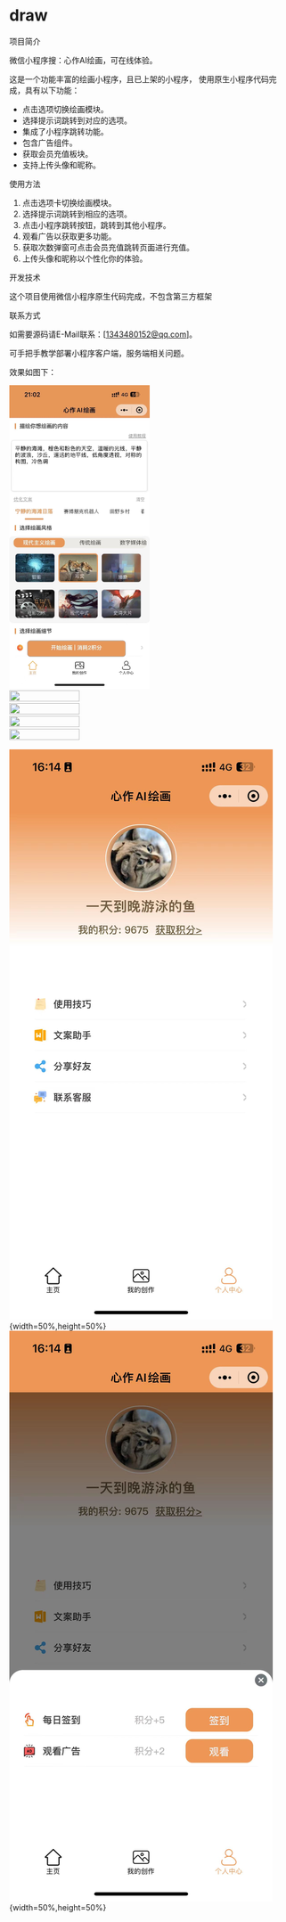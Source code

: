 # draw
 项目简介

微信小程序搜：心作AI绘画，可在线体验。

这是一个功能丰富的绘画小程序，且已上架的小程序，
使用原生小程序代码完成，具有以下功能：

- 点击选项切换绘画模块。
- 选择提示词跳转到对应的选项。
- 集成了小程序跳转功能。
- 包含广告组件。
- 获取会员充值板块。
- 支持上传头像和昵称。

 使用方法

1. 点击选项卡切换绘画模块。
2. 选择提示词跳转到相应的选项。
3. 点击小程序跳转按钮，跳转到其他小程序。
4. 观看广告以获取更多功能。
5. 获取次数弹窗可点击会员充值跳转页面进行充值。
6. 上传头像和昵称以个性化你的体验。

 开发技术

这个项目使用微信小程序原生代码完成，不包含第三方框架


 联系方式

如需要源码请E-Mail联系：[1343480152@qq.com]。

可手把手教学部署小程序客户端，服务端相关问题。



效果如图下：

 <img src="https://github.com/shawking3156/draw/blob/main/%E5%BE%AE%E4%BF%A1%E5%9B%BE%E7%89%87_20231211160453.jpg" width="50%" height="50%"/>
<img src="https://github.com/shawking3156/draw/blob/main/%E5%BE%AE%E4%BF%A1%E5%9B%BE%E7%89%87_20231211161406" width="50%" height="50%"/>
<img src="https://github.com/shawking3156/draw/blob/main/%E5%BE%AE%E4%BF%A1%E5%9B%BE%E7%89%87_20231211162219" width="50%" height="50%"/>
<img src="https://github.com/shawking3156/draw/blob/main/%E5%BE%AE%E4%BF%A1%E5%9B%BE%E7%89%87_20231211161400" width="50%" height="50%"/>

<img src="https://github.com/shawking3156/draw/blob/main/%E5%BE%AE%E4%BF%A1%E5%9B%BE%E7%89%87_20231211161450" width="50%" height="50%"/>

![image](https://github.com/shawking3156/draw/blob/main/%E5%BE%AE%E4%BF%A1%E5%9B%BE%E7%89%87_20231211161450.jpg){width=50%,height=50%}
![image](https://github.com/shawking3156/draw/blob/main/%E5%BE%AE%E4%BF%A1%E5%9B%BE%E7%89%87_20231211161458.jpg){width=50%,height=50%}

